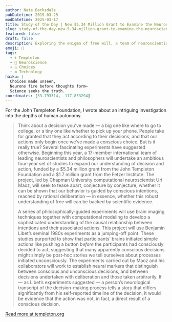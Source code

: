 ```yaml
---
author: Nate Barksdale
pubDatetime: 2019-03-25
modDatetime: 2025-03-17
title: Study of the Day | New $5.34 Million Grant to Examine the Neuroscience of Free Will
slug: study-of-the-day-new-5-34-million-grant-to-examine-the-neuroscience-of-free-will
featured: false
draft: false
description: Exploring the enigma of free will, a team of neuroscientists embarks on a groundbreaking $7 million study to decode the neuroscience behind our decisions.
emoji: 🧠
tags:
  - 🌀 Templeton
  - 🧠 Neuroscience
  - ⚖️ Choices
  - ⚙️ Technology
haiku: |
  Choices made unseen,  
  Neurons fire before thoughts form—  
  Science seeks the truth.
coordinates: [33.793314, -117.853294]
---
```


For the John Templeton Foundation, I wrote about an intriguing investigation into the depths of human autonomy.

> Think about a decision you’ve made — a big one like where to go to college, or a tiny one like whether to pick up your phone. People take for granted that they act according to their decisions, and that our actions only begin once we’ve made a conscious choice. But is it really true? Several fascinating experiments have suggested otherwise. Beginning this year, a 17-member international team of leading neuroscientists and philosophers will undertake an ambitious four-year set of studies to expand our understanding of decision and action, funded by a $5.34 million grant from the John Templeton Foundation and a $1.7 million grant from the Fetzer Institute. The project, led by Chapman University computational neuroscientist Uri Maoz, will seek to tease apart, conjecture by conjecture, whether it can be shown that our behavior is guided by conscious intentions, reached by rational deliberation — in essence, whether this robust understanding of free will can be backed by scientific evidence.
>
> A series of philosophically-guided experiments will use brain imaging techniques together with computational modeling to develop a sophisticated understanding of the causal relationship between intentions and their associated actions. This project will use Benjamin Libet’s seminal 1980s experiments as a jumping-off point. These studies purported to show that participants’ brains initiated simple actions like pushing a button *before* the participants had consciously decided to act, suggesting that many apparently conscious decisions might simply be post-hoc stories we tell ourselves about processes initiated unconsciously. The experiments carried out by Maoz and his collaborators will work to establish neural markers that distinguish between conscious and unconscious decisions, and between decisions undertaken with deliberation and those taken arbitrarily. If — as Libet’s experiments suggested — a person’s neurological transcript of the decision-making process tells a story that differs significantly from his self-reported timeline of the decision, it would be evidence that the action was not, in fact, a direct result of a conscious decision.

[Read more at templeton.org](https://www.templeton.org/news/new-5-34-million-grant-to-examine-the-neuroscience-of-free-will)
